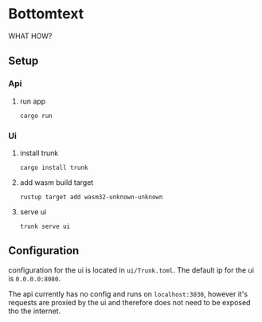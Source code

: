 # Bottomtext

WHAT HOW?

## Setup

### Api

1. run app

   `cargo run`

### Ui

1. install trunk

   `cargo install trunk`

1. add wasm build target

   `rustup target add wasm32-unknown-unknown`

1. serve ui

   `trunk serve ui`

## Configuration

configuration for the ui is located in `ui/Trunk.toml`. The default ip for the ui is `0.0.0.0:8080`.

The api currently has no config and runs on `localhost:3030`, however it's requests are proxied by the ui and therefore does not need to be exposed tho the internet.
